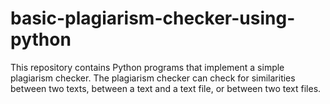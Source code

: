 # basic-plagiarism-checker-using-python
This repository contains Python programs that implement a simple plagiarism checker. The plagiarism checker can check for similarities between two texts, between a text and a text file, or between two text files. 
